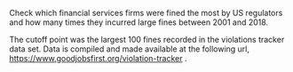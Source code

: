 Check which financial services firms were fined the most by US regulators and how many times they incurred large fines between 2001 and 2018. 
 
The cutoff point was the largest 100 fines recorded in the violations tracker data set. Data is compiled and made available at the following url, https://www.goodjobsfirst.org/violation-tracker .

